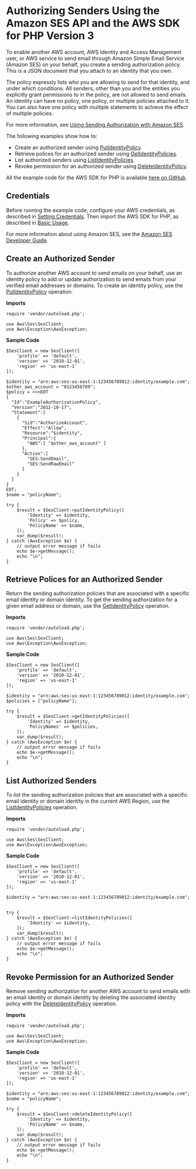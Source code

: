 # Authorizing Senders Using the Amazon SES API and the AWS SDK for PHP Version 3<a name="ses-sender-policy"></a>

To enable another AWS account, AWS Identity and Access Management user, or AWS service to send email through Amazon Simple Email Service \(Amazon SES\) on your behalf, you create a sending authorization policy\. This is a JSON document that you attach to an identity that you own\.

The policy expressly lists who you are allowing to send for that identity, and under which conditions\. All senders, other than you and the entities you explicitly grant permissions to in the policy, are not allowed to send emails\. An identity can have no policy, one policy, or multiple policies attached to it\. You can also have one policy with multiple statements to achieve the effect of multiple policies\.

For more information, see [Using Sending Authorization with Amazon SES](https://docs.aws.amazon.com/ses/latest/DeveloperGuide/sending-authorization.html)\.

The following examples show how to:
+ Create an authorized sender using [PutIdentityPolicy](https://docs.aws.amazon.com/aws-sdk-php/v3/api/api-email-2010-12-01.html#createidentitypolicy)\.
+ Retrieve polices for an authorized sender using [GetIdentityPolicies](https://docs.aws.amazon.com/aws-sdk-php/v3/api/api-email-2010-12-01.html#getidentitypolicies)\.
+ List authorized senders using [ListIdentityPolicies](https://docs.aws.amazon.com/aws-sdk-php/v3/api/api-email-2010-12-01.html#listidentitypolicies)\.
+ Revoke permission for an authorized sender using [DeleteIdentityPolicy](https://docs.aws.amazon.com/aws-sdk-php/v3/api/api-email-2010-12-01.html#deleteidentitypolicy)\.

All the example code for the AWS SDK for PHP is available [here on GitHub](https://github.com/awsdocs/aws-doc-sdk-examples/tree/master/php/example_code)\.

## Credentials<a name="credentials"></a>

Before running the example code, configure your AWS credentials, as described in [Setting Credentials](guide_credentials.md)\. Then import the AWS SDK for PHP, as described in [Basic Usage](getting-started_basic-usage.md)\.

For more information about using Amazon SES, see the [Amazon SES Developer Guide](https://docs.aws.amazon.com/ses/latest/DeveloperGuide/)\.

## Create an Authorized Sender<a name="create-an-authorized-sender"></a>

To authorize another AWS account to send emails on your behalf, use an identity policy to add or update authorization to send emails from your verified email addresses or domains\. To create an identity policy, use the [PutIdentityPolicy](https://docs.aws.amazon.com/ses/latest/APIReference/API_PutIdentityPolicy.html) operation\.

 **Imports** 

```
require 'vendor/autoload.php';

use Aws\Ses\SesClient; 
use Aws\Exception\AwsException;
```

 **Sample Code** 

```
$SesClient = new SesClient([
    'profile' => 'default',
    'version' => '2010-12-01',
    'region' => 'us-east-1'
]);

$identity = "arn:aws:ses:us-east-1:123456789012:identity/example.com";
$other_aws_account = "0123456789";
$policy = <<<EOT
{
  "Id":"ExampleAuthorizationPolicy",
  "Version":"2012-10-17",
  "Statement":[
    {
      "Sid":"AuthorizeAccount",
      "Effect":"Allow",
      "Resource":"$identity",
      "Principal":{
        "AWS":[ "$other_aws_account" ]
      },
      "Action":[
        "SES:SendEmail",
        "SES:SendRawEmail"
      ]
    }
  ]
}
EOT;
$name = "policyName";

try {
    $result = $SesClient->putIdentityPolicy([
        'Identity' => $identity,
        'Policy' => $policy,
        'PolicyName' => $name,
    ]);
    var_dump($result);
} catch (AwsException $e) {
    // output error message if fails
    echo $e->getMessage();
    echo "\n";
}
```

## Retrieve Polices for an Authorized Sender<a name="retrieve-polices-for-an-authorized-sender"></a>

Return the sending authorization policies that are associated with a specific email identity or domain identity\. To get the sending authorization for a given email address or domain, use the [GetIdentityPolicy](https://docs.aws.amazon.com/ses/latest/APIReference/API_GetIdentityPolicy.html) operation\.

 **Imports** 

```
require 'vendor/autoload.php';

use Aws\Ses\SesClient; 
use Aws\Exception\AwsException;
```

 **Sample Code** 

```
$SesClient = new SesClient([
    'profile' => 'default',
    'version' => '2010-12-01',
    'region' => 'us-east-1'
]);

$identity = "arn:aws:ses:us-east-1:123456789012:identity/example.com";
$policies = ["policyName"];

try {
    $result = $SesClient->getIdentityPolicies([
        'Identity' => $identity,
        'PolicyNames' => $policies,
    ]);
    var_dump($result);
} catch (AwsException $e) {
    // output error message if fails
    echo $e->getMessage();
    echo "\n";
}
```

## List Authorized Senders<a name="list-authorized-senders"></a>

To list the sending authorization policies that are associated with a specific email identity or domain identity in the current AWS Region, use the [ListIdentityPolicies](https://docs.aws.amazon.com/ses/latest/APIReference/API_ListIdentityPolicies.html) operation\.

 **Imports** 

```
require 'vendor/autoload.php';

use Aws\Ses\SesClient; 
use Aws\Exception\AwsException;
```

 **Sample Code** 

```
$SesClient = new SesClient([
    'profile' => 'default',
    'version' => '2010-12-01',
    'region' => 'us-east-1'
]);

$identity = "arn:aws:ses:us-east-1:123456789012:identity/example.com";


try {
    $result = $SesClient->listIdentityPolicies([
        'Identity' => $identity,
    ]);
    var_dump($result);
} catch (AwsException $e) {
    // output error message if fails
    echo $e->getMessage();
    echo "\n";
}
```

## Revoke Permission for an Authorized Sender<a name="revoke-permission-for-an-authorized-sender"></a>

Remove sending authorization for another AWS account to send emails with an email identity or domain identity by deleting the associated identity policy with the [DeleteIdentityPolicy](https://docs.aws.amazon.com/ses/latest/APIReference/API_DeleteIdentityPolicy.html) operation\.

 **Imports** 

```
require 'vendor/autoload.php';

use Aws\Ses\SesClient; 
use Aws\Exception\AwsException;
```

 **Sample Code** 

```
$SesClient = new SesClient([
    'profile' => 'default',
    'version' => '2010-12-01',
    'region' => 'us-east-1'
]);

$identity = "arn:aws:ses:us-east-1:123456789012:identity/example.com";
$name = "policyName";

try {
    $result = $SesClient->deleteIdentityPolicy([
        'Identity' => $identity,
        'PolicyName' => $name,
    ]);
    var_dump($result);
} catch (AwsException $e) {
    // output error message if fails
    echo $e->getMessage();
    echo "\n";
}
```